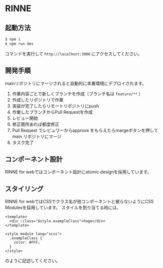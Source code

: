 # RINNE

## 起動方法

```sh
$ npm i
$ npm run dev
```
コマンドを実行して `http://localhost:3000` にアクセスしてください。

## 開発手順

mainリポジトリにマージされると自動的に本番環境にデプロイされます。

1. 作業内容ごとで新しくブランチを作成（ブランチ名は `feature/**` ）
2. 作成したリポジトリで作業
3. 実装が完了したらリモートリポジトリにpush
4. 作業したブランチからPull Requestを作成
5. レビュー開始
6. 修正箇所あれば都度修正
7. Pull Request でレビュワーからapprove をもらえたらmargeボタンを押して main リポジトリにマージ
8. タスク完了

## コンポーネント設計

RINNE for webではコンポーネント設計にatomic designを採用しています。


## スタイリング

RINNE for webではCSSでクラス名が他コンポーネントと被らないようにCSS Modulesを採用しています。
スタイルを割り当てる時には、

```vue
<template>
  <div :class="$style.exampleClass">hoge</div>
</template>

<style module lang="scss">
  .exampleClass {
    color: #FFF;
  }
</style>
```

のように記述してください。
